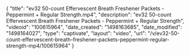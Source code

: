 {
    "title": "ev32 50-count Effervescent Breath Freshener Packets - Peppermint + Regular Strength.mp4",
    "description": "ev32 50-count Effervescent Breath Freshener Packets - Peppermint + Regular Strength",
    "videoid": "100615964",
    "date_created": "1498163685",
    "date_modified": "1498164027",
    "type": "captivate",
    "layout": "video",
    "url": "\/v\/ev32-50-count-effervescent-breath-freshener-packets-peppermint-regular-strength-mp4\/100615964"
}